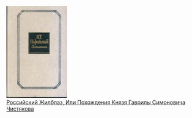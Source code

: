 ![](Российский%20Жилблаз,%20Или%20Похождения%20Князя%20Гаврилы%20Симоновича%20Чистякова.jpg)  
[Российский Жилблаз, Или Похождения Князя Гаврилы Симоновича Чистякова](Российский%20Жилблаз,%20Или%20Похождения%20Князя%20Гаврилы%20Симоновича%20Чистякова.txt)
